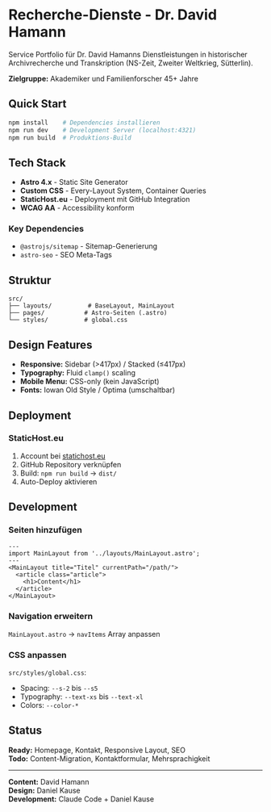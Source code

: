 # Recherche-Dienste - Dr. David Hamann

Service Portfolio für Dr. David Hamanns Dienstleistungen in historischer Archivrecherche und Transkription (NS-Zeit, Zweiter Weltkrieg, Sütterlin).

**Zielgruppe:** Akademiker und Familienforscher 45+ Jahre

## Quick Start

```bash
npm install    # Dependencies installieren
npm run dev    # Development Server (localhost:4321)
npm run build  # Produktions-Build
```

## Tech Stack

- **Astro 4.x** - Static Site Generator
- **Custom CSS** - Every-Layout System, Container Queries
- **StaticHost.eu** - Deployment mit GitHub Integration
- **WCAG AA** - Accessibility konform

### Key Dependencies
- `@astrojs/sitemap` - Sitemap-Generierung
- `astro-seo` - SEO Meta-Tags

## Struktur

```
src/
├── layouts/          # BaseLayout, MainLayout
├── pages/           # Astro-Seiten (.astro)
└── styles/          # global.css
```

## Design Features

- **Responsive:** Sidebar (>417px) / Stacked (≤417px)
- **Typography:** Fluid `clamp()` scaling
- **Mobile Menu:** CSS-only (kein JavaScript)
- **Fonts:** Iowan Old Style / Optima (umschaltbar)

## Deployment

### StaticHost.eu
1. Account bei [statichost.eu](https://statichost.eu)
2. GitHub Repository verknüpfen
3. Build: `npm run build` → `dist/`
4. Auto-Deploy aktivieren

## Development

### Seiten hinzufügen
```astro
---
import MainLayout from '../layouts/MainLayout.astro';
---
<MainLayout title="Titel" currentPath="/path/">
  <article class="article">
    <h1>Content</h1>
  </article>
</MainLayout>
```

### Navigation erweitern
`MainLayout.astro` → `navItems` Array anpassen

### CSS anpassen
`src/styles/global.css`:
- Spacing: `--s-2` bis `--s5`
- Typography: `--text-xs` bis `--text-xl`
- Colors: `--color-*`

## Status

**Ready:** Homepage, Kontakt, Responsive Layout, SEO  
**Todo:** Content-Migration, Kontaktformular, Mehrsprachigkeit

---

**Content:** David Hamann  
**Design:** Daniel Kause  
**Development:** Claude Code + Daniel Kause